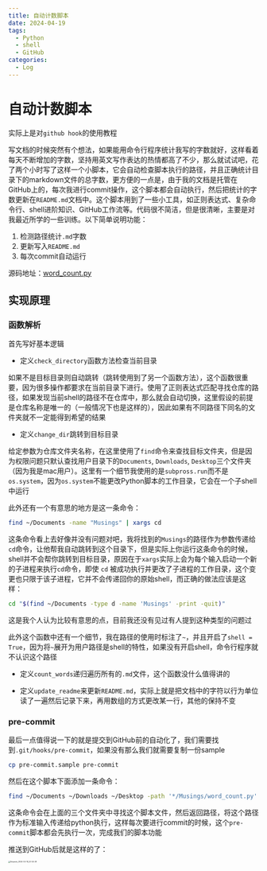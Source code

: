 ```yaml
---
title: 自动计数脚本
date: 2024-04-19
tags: 
  - Python
  - shell
  - GitHub
categories: 
  - Log
---
```


# 自动计数脚本

实际上是对`github hook`的使用教程

<!-- more -->

写文档的时候突然有个想法，如果能用命令行程序统计我写的字数就好，这样看着每天不断增加的字数，坚持用英文写作表达的热情都高了不少，那么就试试吧，花了两个小时写了这样一个小脚本，它会自动检查脚本执行的路径，并且正确统计目录下的markdown文件的总字数，更方便的一点是，由于我的文档是托管在GitHub上的，每次我进行commit操作，这个脚本都会自动执行，然后把统计的字数更新在`README.md`文档中。这个脚本用到了一些小工具，如正则表达式、复杂命令行、shell进阶知识、GitHub工作流等。代码很不简洁，但是很清晰，主要是对我最近所学的一些训练。以下简单说明功能：

1. 检测路径统计`.md`字数
2. 更新写入`README.md`
3. 每次commit自动运行

源码地址：[word_count.py](https://github.com/Kihara-Ri/Musings/blob/main/word_count.py)

## 实现原理

### 函数解析

首先写好基本逻辑

- 定义`check_directory`函数方法检查当前目录

如果不是目标目录则自动跳转（跳转使用到了另一个函数方法），这个函数很重要，因为很多操作都要求在当前目录下进行。使用了正则表达式匹配寻找仓库的路径，如果发现当前shell的路径不在仓库中，那么就会自动切换，这里假设的前提是仓库名称是唯一的（一般情况下也是这样的），因此如果有不同路径下同名的文件夹就不一定能得到希望的结果

- 定义`change_dir`跳转到目标目录

给定参数为仓库文件夹名称，在这里使用了`find`命令来查找目标文件夹，但是因为权限问题只默认查找用户目录下的`Documents`, `Downloads`, `Desktop`三个文件夹（因为我是mac用户）。这里有一个细节我使用的是`subpross.run`而不是`os.system`，因为`os.system`不能更改Python脚本的工作目录，它会在一个子shell中运行

此外还有一个有意思的地方是这一条命令：

```bash
find ~/Documents -name "Musings" | xargs cd
```

这条命令看上去好像并没有问题对吧，我将找到的`Musings`的路径作为参数传递给`cd`命令，让他帮我自动跳转到这个目录下，但是实际上你运行这条命令的时候，shell并不会帮你跳转到目标目录，原因在于`xargs`实际上会为每个输入启动一个新的子进程来执行`cd`命令，即使 `cd` 被成功执行并更改了子进程的工作目录，这个变更也只限于该子进程，它并不会传递回你的原始shell，而正确的做法应该是这样：

```bash
cd "$(find ~/Documents -type d -name 'Musings' -print -quit)"
```

这是我个人认为比较有意思的点，目前我还没有见过有人提到这种类型的问题过

此外这个函数中还有一个细节，我在路径的使用时标注了`~`，并且开启了`shell = True`，因为将`~`展开为用户路径是shell的特性，如果没有开启shell，命令行程序就不认识这个路径

- 定义`count_words`递归遍历所有的`.md`文件，这个函数没什么值得讲的

- 定义`update_readme`来更新`README.md`，实际上就是把文档中的字符以行为单位读了一遍然后记录下来，再用数组的方式更改某一行，其他的保持不变

### pre-commit

最后一点值得说一下的就是提交到GitHub前的自动化了，我们需要找到`.git/hooks/pre-commit`，如果没有那么我们就需要复制一份sample

```bash
cp pre-commit.sample pre-commit
```

然后在这个脚本下面添加一条命令：

```bash
find ~/Documents ~/Downloads ~/Desktop -path '*/Musings/word_count.py' | xargs python
```

这条命令会在上面的三个文件夹中寻找这个脚本文件，然后返回路径，将这个路径作为标准输入传递给python执行，这样每次要进行commit的时候，这个`pre-commit`脚本都会先执行一次，完成我们的脚本功能

推送到GitHub后就是这样的了：

<img src="https://mdstore.oss-cn-beijing.aliyuncs.com/markdown/Snipaste_2024-04-19_20-24-29.png" alt="Snipaste_2024-04-19_20-24-29" style="zoom: 25%;" />
